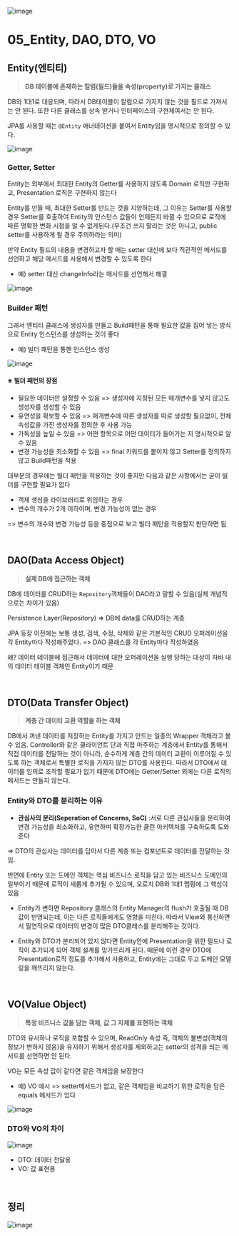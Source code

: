 ![image](https://user-images.githubusercontent.com/93081720/172037595-5d53b57e-9d25-48b5-8433-485d78b311c8.png)

# 05_Entity, DAO, DTO, VO

## Entity(엔티티)

> **DB 테이블에 존재하는 칼럼(필드)들을 속성(property)로 가지는 클래스**

DB와 1대1로 대응되며, 따라서 DB테이블이 칼럼으로 가지지 않는 것을 필드로 가져서는 안 된다. 또한 다른 클래스를 상속 받거나 인터페이스의 구현체여서는 안 된다.

JPA를 사용할 때는 `@Entity` 애너테이션을 붙여서 Entity임을 명시적으로 정의할 수 있다.

![image](https://user-images.githubusercontent.com/93081720/173801732-862e2452-da82-4996-88b0-69375db8a192.png)

### Getter, Setter

Entity는 외부에서 최대한 Entity의 Getter를 사용하지 않도록 Domain 로직만 구현하고, Presentation 로직은 구현하지 않는다

Entity를 만들 때, 최대한 Setter를 만드는 것을 지양하는데, 그 이유는 Setter를 사용할 경우 Setter를 호출하여 Entity의 인스턴스 값들이 언제든지 바뀔 수 있으므로 로직에 따른 명확한 변화 시점을 알 수 없게된다.(무조건 쓰지 말라는 것은 아니고, public setter를 사용하게 될 경우 주의하라는 의미)

만약 Entity 필드의 내용을 변경하고자 할 때는 setter 대신에 보다 직관적인 메서드를 선언하고 해당 메서드를 사용해서 변경할 수 있도록 한다

- 예) setter 대신 changeInfo라는 메서드를 선언해서 해결

![image](https://user-images.githubusercontent.com/93081720/188266770-50115fdd-1c4f-4103-ae7b-785ef500de1c.png)

### Builder 패턴

그래서 엔티티 클래스에 생성자를 만들고 Build패턴을 통해 필요한 값을 집어 넣는 방식으로 Entity 인스턴스를 생성하는 것이 좋다

- 예) 빌더 패턴을 통핸 인스턴스 생성

![image](https://user-images.githubusercontent.com/93081720/173803180-fc4bed34-64fc-4d63-aec0-c40c7d51ab13.png)

#### ※ 빌더 패턴의 장점

- 필요한 데이터만 설정할 수 있음 => 생성자에 지정된 모든 매개변수를 넣지 않고도 생성자를 생성할 수 있음
- 유연성을 확보할 수 있음 => 매개변수에 따른 생성자를 따로 생성할 필요없이, 전체 속성값을 가진 생성자를 정의한 후 사용 가능
- 가독성을 높일 수 있음 => 어떤 항목으로 어떤 데이터가 들어가는 지 명시적으로 알 수 있음
- 변경 가능성을 최소화할 수 있음 => final 키워드를 붙이지 않고 Setter를 정의하지 않고 Build패턴을 적용

대부분의 경우에는 빌더 패턴을 적용하는 것이 좋지만 다음과 같은 사항에서는 굳이 빌더를 구현할 필요가 없다

- 객체 생성을 라이브러리로 위임하는 경우
- 변수의 개수가 2개 이하이며, 변경 가능성이 없는 경우

=> 변수의 개수와 변경 가능성 등을 중점으로 보고 빌더 패턴을 적용할지 판단하면 됨

<br>

## DAO(Data Access Object)

> **실제 DB에 접근하는 객체**

DB에 데이터를 CRUD하는 `Repository`객체들이 DAO라고 말할 수 있음(실제 개념적으로는 차이가 있음)

Persistence Layer(Repository) => DB에 data를 CRUD하는 계층

JPA 등장 이전에는 보통 생성, 검색, 수정, 삭제와 같은 기본적인 CRUD 오퍼레이션을 각 Entity마다 작성해주었다. => DAO 클래스를 각 Entity마다 작성하였음

왜? 데이터 테이블에 접근해서 데이터에 대한 오퍼레이션을 실행 당하는 대상이 자바 내의 데이터 테이블 객체인 Entity이기 때문

<br>

## DTO(Data Transfer Object)

> **계층 간 데이터 교환 역할을 하는 객체**

DB에서 꺼낸 데이터를 저장하는 Entity를 가지고 만드는 일종의 Wrapper 객체라고 볼 수 있음.  Controller와 같은 클라이언트 단과 직접 마주하는 계층에서 Entity를 통해서 직접 데이터를 전달하는 것이 아니라, 순수하게 계층 간의 데이터 교환이 이루어질 수 있도록 하는 객체로서 특별한 로직을 가지지 않는 DTO를 사용한다. 따라서 DTO에서 데이터를 임의로 조작할 필요가 없기 때문에 DTO에는 Getter/Setter 외에는 다른 로직의 메서드는 만들지 않는다.

### Entity와 DTO를 분리하는 이유

- **관심사의 분리(Seperation of Concerns, SoC)** :서로 다른 관심사들을 분리하여 변경 가능성을 최소화하고, 유연하며 확장가능한 클린 아키텍처를 구축하도록 도와준다

=> DTO의 관심사는 데이터를 담아서 다른 계층 또는 컴포넌트로 데이터를 전달하는 것임.

반면에 Entity 또는 도메인 객체는 핵심 비즈니스 로직을 담고 있는 비즈니스 도메인의 일부이기 때문에 로직이 새롭게 추가될 수 있으며, 오로지 DB와 1대1 맵핑에 그 핵심이 있음

- Entity가 변하면 Repository 클래스의 Entity Manager의 flush가 호출될 때 DB값이 반영되는데, 이는 다른 로직들에게도 영향을 미친다. 따라서 View와 통신하면서 필연적으로 데이터의 변경이 많은 DTO클래스를 분리해주는 것이다.

- Entity와 DTO가 분리되어 있지 않다면 Entity안에 Presentation을 위한 필드나 로직이 추가되게 되어 객체 설계를 망가뜨리게 된다. 때문에 이런 경우 DTO에 Presentation로직 정도를 추가해서 사용하고, Entity에는 그대로 두고 도메인 모델링을 깨뜨리지 않는다.

<br>

## VO(Value Object)

> **특정 비즈니스 값을 담는 객체, 값 그 자체를 표현하는 객체**

DTO와 유사하나 로직을 포함할 수 있으며,  ReadOnly 속성 즉, 객체의 불변성(객체의 정보가 변하지 않음)을 유지하기 위해서 생성자를 제외하고는 setter의 성격을 띄는 메서드를 선언하면 안 된다.

VO는 모든 속성 값이 같다면 같은 객체임을 보장한다

- 예) VO 예시 => setter메서드가 없고, 같은 객체임을 비교하기 위한 로직을 담은 equals 메서드가 있다

![image](https://user-images.githubusercontent.com/93081720/188267086-5990799e-ed80-43c6-9c41-208b1fe712d5.png)

### DTO와 VO의 차이

![image](https://user-images.githubusercontent.com/93081720/188267208-285d5ca5-cc1d-478e-9436-51c7f6506b17.png)

- DTO: 데이터 전달용
- VO: 값 표현용

<br>

## 정리

![image](https://user-images.githubusercontent.com/93081720/188267703-eb4e459c-3367-46ef-aabc-2f5beb8029ae.png)